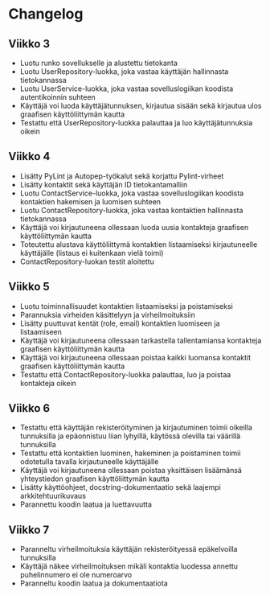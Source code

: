# Changelog

## Viikko 3

- Luotu runko sovellukselle ja alustettu tietokanta
- Luotu UserRepository-luokka, joka vastaa käyttäjän hallinnasta tietokannassa
- Luotu UserService-luokka, joka vastaa sovelluslogiikan koodista autentikoinnin suhteen
- Käyttäjä voi luoda käyttäjätunnuksen, kirjautua sisään sekä kirjautua ulos graafisen käyttöliittymän kautta
- Testattu että UserRepository-luokka palauttaa ja luo käyttäjätunnuksia oikein

## Viikko 4

- Lisätty PyLint ja Autopep-työkalut sekä korjattu Pylint-virheet
- Lisätty kontaktit sekä käyttäjän ID tietokantamalliin
- Luotu ContactService-luokka, joka vastaa sovelluslogiikan koodista kontaktien hakemisen ja luomisen suhteen
- Luotu ContactRepository-luokka, joka vastaa kontaktien hallinnasta tietokannassa
- Käyttäjä voi kirjautuneena ollessaan luoda uusia kontakteja graafisen käyttöliittymän kautta
- Toteutettu alustava käyttöliittymä kontaktien listaamiseksi kirjautuneelle käyttäjälle (listaus ei kuitenkaan vielä toimi)
- ContactRepository-luokan testit aloitettu

## Viikko 5

- Luotu toiminnallisuudet kontaktien listaamiseksi ja poistamiseksi
- Parannuksia virheiden käsittelyyn ja virheilmoituksiin
- Lisätty puuttuvat kentät (role, email) kontaktien luomiseen ja listaamiseen
- Käyttäjä voi kirjautuneena ollessaan tarkastella tallentamiansa kontakteja graafisen käyttöliittymän kautta
- Käyttäjä voi kirjautuneena ollessaan poistaa kaikki luomansa kontaktit graafisen käyttöliittymän kautta
- Testattu että ContactRepository-luokka palauttaa, luo ja poistaa kontakteja oikein

## Viikko 6

- Testattu että käyttäjän rekisteröityminen ja kirjautuminen toimii oikeilla tunnuksilla ja epäonnistuu liian lyhyillä, käytössä olevilla tai väärillä tunnuksilla
- Testattu että kontaktien luominen, hakeminen ja poistaminen toimii odotetulla tavalla kirjautuneelle käyttäjälle
- Käyttäjä voi kirjautuneena ollessaan poistaa yksittäisen lisäämänsä yhteystiedon graafisen käyttöliittymän kautta
- Lisätty käyttöohjeet, docstring-dokumentaatio sekä laajempi arkkitehtuurikuvaus
- Parannettu koodin laatua ja luettavuutta

## Viikko 7

- Paranneltu virheilmoituksia käyttäjän rekisteröityessä epäkelvoilla tunnuksilla
- Käyttäjä näkee virheilmoituksen mikäli kontaktia luodessa annettu puhelinnumero ei ole numeroarvo
- Paranneltu koodin laatua ja dokumentaatiota
